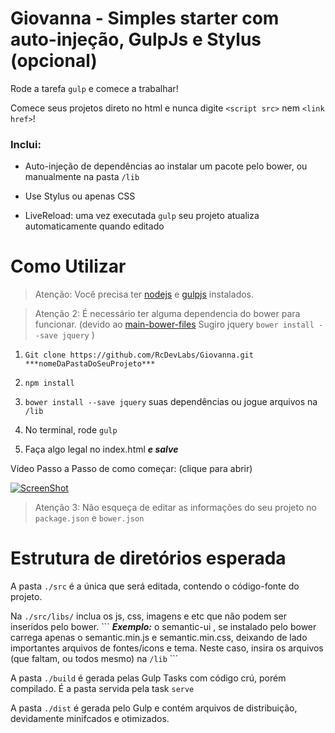 # Giovanna - Simples starter com auto-injeção, GulpJs e Stylus (opcional)

Rode a tarefa `gulp` e comece a trabalhar!

Comece seus projetos direto no html e nunca digite `<script src>` nem `<link href>`!

### Inclui:

- Auto-injeção de dependências ao instalar um pacote pelo bower, ou manualmente na pasta `/lib`

- Use Stylus ou apenas CSS

- LiveReload: uma vez executada `gulp` seu projeto atualiza automaticamente quando editado


# Como Utilizar

> Atenção: Você precisa ter [nodejs](http://nodejs.org/) e [gulpjs](http://gulpjs.com/) instalados.

> Atenção 2: É necessário ter alguma dependencia do bower para funcionar. (devido ao [main-bower-files](https://github.com/ck86/main-bower-files) Sugiro jquery `bower install --save jquery` )

1. `Git clone https://github.com/RcDevLabs/Giovanna.git ***nomeDaPastaDoSeuProjeto***`

2. `npm install `

3. `bower install --save jquery` suas dependências ou jogue arquivos na `/lib`

4. No terminal, rode `gulp`

5. Faça algo legal no index.html ***e salve***

Vídeo Passo a Passo de como começar: (clique para abrir)

[![ScreenShot](https://i.ytimg.com/vi_webp/9RqMNC8enE8/maxresdefault.webp)](https://www.youtube.com/watch?v=9RqMNC8enE8)


> Atenção 3: Não esqueça de editar as informações do seu projeto no `package.json` e `bower.json`


# Estrutura de diretórios esperada

A pasta `./src` é a única que será editada, contendo o código-fonte do projeto.

Na `./src/libs/` inclua os js, css, imagens e etc que não podem ser inseridos pelo bower. ``` ***Exemplo:*** o semantic-ui , se instalado pelo bower carrega apenas o semantic.min.js e semantic.min.css, deixando de lado importantes arquivos de fontes/icons e tema. Neste caso, insira os arquivos (que faltam, ou todos mesmo) na `/lib` ``´

A pasta `./build` é gerada pelas Gulp Tasks com código crú, porém compilado. É a pasta servida pela task `serve`

A pasta `./dist` é gerada pelo Gulp e contém arquivos de distribuição, devidamente minifcados e otimizados.


